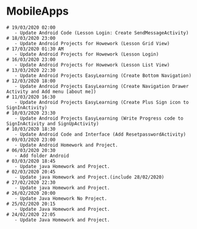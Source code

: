 # MobileApps

    # 19/03/2020 02:00 
       - Update Android Code (Lesson Login: Create SendMessageActivity)	
    # 18/03/2020 23:00 
       - Update Android Projects for Howework (Lesson Grid View)        
    # 17/03/2020 01:30 AM
       - Update Android Projects for Howework (Lesson Login)	
    # 16/03/2020 23:00
       - Update Android Projects for Howework (Lesson List View)
    # 13/03/2020 22:30
       - Update Android Projects EasyLearning (Create Bottom Navigation)
    # 12/03/2020 18:00
       - Update Android Projects EasyLearning (Create Navigation Drawer Activity and Add menu [about me])
    # 11/03/2020 16:30
       - Update Android Projects EasyLearning (Create Plus Sign icon to SignInActivity)
    # 10/03/2020 23:30
       - Update Android Projects EasyLearning (Write Progress code to SignInActivity and SignUpActivity)
    # 10/03/2020 18:30
       - Update Android Code and Interface (Add ResetpasswordActivity)
    # 09/03/2020 23:00
       - Update Android Homework and Project.   
    # 06/03/2020 20:30
       - Add folder Android
    # 03/03/2020 18:45
       - Update java Homework and Project.
    # 02/03/2020 20:45
       - Update java Homework and Project.(include 28/02/2020)    
    # 27/02/2020 22:30
       - Update java Homework and Project.
    # 26/02/2020 20:00
       - Update Java Homework No Project.
    # 25/02/2020 20:15
       - Update Java Homework and Project.
    # 24/02/2020 22:05
       - Update Java Homework and Project.








